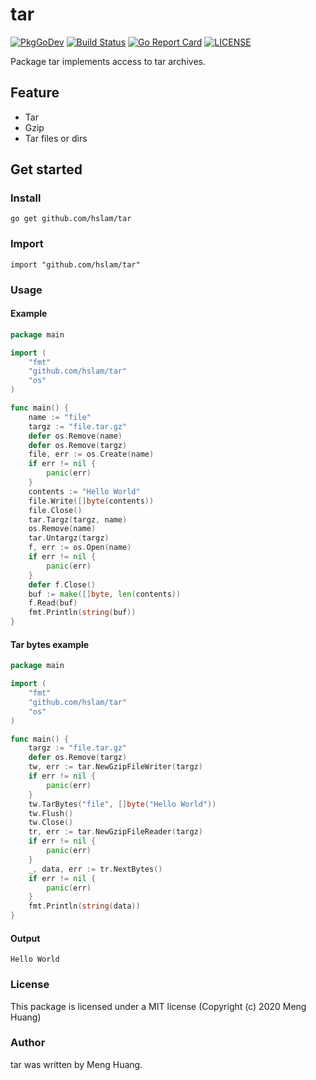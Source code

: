 # tar
[![PkgGoDev](https://pkg.go.dev/badge/github.com/hslam/tar)](https://pkg.go.dev/github.com/hslam/tar)
[![Build Status](https://github.com/hslam/tar/workflows/build/badge.svg)](https://github.com/hslam/tar/actions)
[![Go Report Card](https://goreportcard.com/badge/github.com/hslam/tar)](https://goreportcard.com/report/github.com/hslam/tar)
[![LICENSE](https://img.shields.io/github/license/hslam/tar.svg?style=flat-square)](https://github.com/hslam/tar/blob/master/LICENSE)

Package tar implements access to tar archives.

## Feature
* Tar
* Gzip
* Tar files or dirs

## Get started

### Install
```
go get github.com/hslam/tar
```
### Import
```
import "github.com/hslam/tar"
```
### Usage
#### Example
```go
package main

import (
	"fmt"
	"github.com/hslam/tar"
	"os"
)

func main() {
	name := "file"
	targz := "file.tar.gz"
	defer os.Remove(name)
	defer os.Remove(targz)
	file, err := os.Create(name)
	if err != nil {
		panic(err)
	}
	contents := "Hello World"
	file.Write([]byte(contents))
	file.Close()
	tar.Targz(targz, name)
	os.Remove(name)
	tar.Untargz(targz)
	f, err := os.Open(name)
	if err != nil {
		panic(err)
	}
	defer f.Close()
	buf := make([]byte, len(contents))
	f.Read(buf)
	fmt.Println(string(buf))
}
```

#### Tar bytes example
```go
package main

import (
	"fmt"
	"github.com/hslam/tar"
	"os"
)

func main() {
	targz := "file.tar.gz"
	defer os.Remove(targz)
	tw, err := tar.NewGzipFileWriter(targz)
	if err != nil {
		panic(err)
	}
	tw.TarBytes("file", []byte("Hello World"))
	tw.Flush()
	tw.Close()
	tr, err := tar.NewGzipFileReader(targz)
	if err != nil {
		panic(err)
	}
	_, data, err := tr.NextBytes()
	if err != nil {
		panic(err)
	}
	fmt.Println(string(data))
}
```

#### Output
```
Hello World
```

### License
This package is licensed under a MIT license (Copyright (c) 2020 Meng Huang)

### Author
tar was written by Meng Huang.


